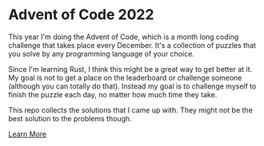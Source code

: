 # Advent of Code 2022

This year I'm doing the Advent of Code, which is a month long coding challenge that takes place every December. It's a collection of puzzles that you solve by any programming language of your choice.

Since I'm learning Rust, I think this might be a great way to get better at it. My goal is not to get a place on the leaderboard or challenge someone (although you can totally do that). Instead my goal is to challenge myself to finish the puzzle each day, no matter how much time they take.

This repo collects the solutions that I came up with. They might not be the best solution to the problems though.

[Learn More](https://adventofcode.com/)
